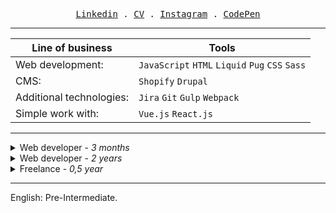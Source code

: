 <p align="center">
  <samp>
    <a href="https://www.linkedin.com/in/aleksej579/">Linkedin</a> .
    <a href="https://docs.google.com/document/d/1GQn1uagV6vGFN-dzJT448EkgUJ4gSEppVKmDHOHM-_k/edit?usp=sharing">CV</a> .
    <a href="https://www.instagram.com/eremenko_579/">Instagram</a> .
    <a href="https://codepen.io/Aleksej579">СodePen</a>
  </samp>
</p>

---

Line of business | Tools
---|---
Web development: | <code>JavaScript</code> <code>HTML</code> <code>Liquid</code> <code>Pug</code> <code>CSS</code> <code>Sass</code>
CMS: | <code>Shopify</code> <code>Drupal</code>
Additional technologies: | <code>Jira</code> <code>Git</code> <code>Gulp</code> <code>Webpack</code>
Simple work with: |<code>Vue.js</code> <code>React.js</code>

---

<details>
  <summary>Web developer - <i>3 months</i></summary>
  <i>
    Training program (3 months).
    Shopify store development. 
    Customization of the design theme. Adding new functionality. Workflow in Jira. Communication in Slack.
    Daily progress reports. Weekly reports - Demo. <br>
    http://shopyfyliquid.myshopify.com <pre>Jira  Git  Shopify  Liquid   Javascript  Html  Css</pre>
  </i>
</details>

<details>
  <summary>Web developer - <i>2 years</i></summary>
    <i>
    Development in CMS Drupal 7/8. HTML-CSS coding. Content management. Prototyping in Figma. Manual testing mobile app. <br>
    http://art-coral.com <pre>Drupal  Twig  Jquery  Rest  Html  Css  Gulp  Figma</pre>
   </i>
</details>

<details>
  <summary>Freelance - <i>0,5 year</i></summary>
    <i>
      Making test tasks using different tools and technologies. <br>
      https://intertool.netlify.app <br> 
      http://naturetour.eu3.biz  <br> 
      http://sho-studio.eu3.org  <br> 
      https://big-drop.netlify.app  <br> 
      https://github.com/Aleksej579/weather_project  <br> 
      http://darly.netlify.app  <br> 
      https://authentication-5bff9.web.app <pre>pug  sass  gulp  vue  react  angular10</pre>
      Store development. <br>
      http://dogs-bomba.eu3.org <pre>php  mysql</pre>
      Personal site with notes.  <br>
      http://maintoexamine.eu3.org <pre>pug  stylus  javascript </pre>
  </i>
</details>

---

English: Pre-Intermediate.
